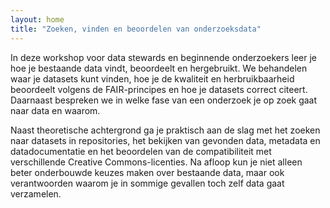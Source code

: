 ```yaml
---
layout: home
title: "Zoeken, vinden en beoordelen van onderzoeksdata"
---
```


In deze workshop voor data stewards en beginnende onderzoekers leer je hoe je bestaande data vindt, beoordeelt en hergebruikt. We behandelen waar je datasets kunt vinden, hoe je de kwaliteit en herbruikbaarheid beoordeelt volgens de FAIR-principes en hoe je datasets correct citeert. Daarnaast bespreken we in welke fase van een onderzoek je op zoek gaat naar data en waarom. 

Naast theoretische achtergrond ga je praktisch aan de slag met het zoeken naar datasets in repositories, het bekijken van gevonden data, metadata en datadocumentatie en het beoordelen van de compatibiliteit met verschillende Creative Commons-licenties. Na afloop kun je niet alleen beter onderbouwde keuzes maken over bestaande data, maar ook verantwoorden waarom je in sommige gevallen toch zelf data gaat verzamelen. 
